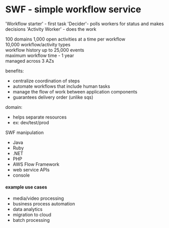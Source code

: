 # SWF - simple workflow service

'Workflow starter' - first task
'Decider'- polls workers for status and makes decisions
'Activity Worker' - does the work

100 domains
1,000 open activities at a time per workflow  
10,000 workflow/activity types  
workflow history up to 25,000 events  
maximum workflow time - 1 year  
managed across 3 AZs   

benefits:
- centralize coordination of steps
- automate workflows that include human tasks
- manage the flow of work between application components
- guarantees delivery order (unlike sqs)

domain:
- helps separate resources
- ex: dev/test/prod  

SWF manipulation
- Java
- Ruby
- .NET  
- PHP  
- AWS Flow Framework  
- web service APIs  
- console

#### example use cases
* media/video processing
* business process automation
* data analytics  
* migration to cloud
* batch processing
